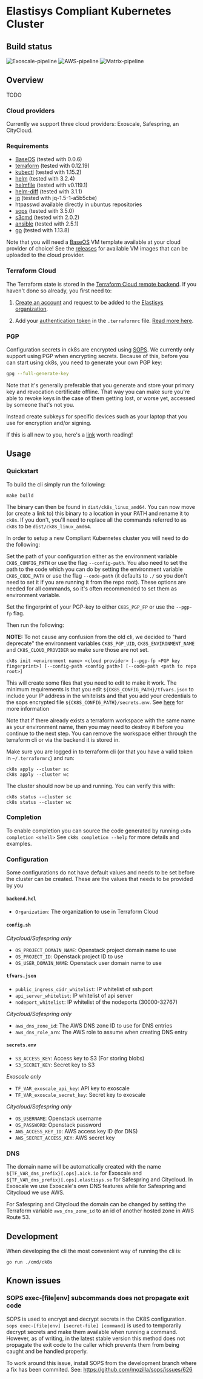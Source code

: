 Elastisys Compliant Kubernetes Cluster
======================================

## Build status

![Exoscale-pipeline](https://github.com/elastisys/ck8s/workflows/Exoscale-pipeline/badge.svg)
![AWS-pipeline](https://github.com/elastisys/ck8s/workflows/AWS-pipeline/badge.svg)
![Matrix-pipeline](https://github.com/elastisys/ck8s/workflows/Matrix-pipeline/badge.svg)

## Overview

TODO

### Cloud providers

Currently we support three cloud providers: Exoscale, Safespring, an
CityCloud.

### Requirements

- [BaseOS](https://github.com/elastisys/ck8s-base-vm) (tested with 0.0.6)
- [terraform](https://www.terraform.io/downloads.html) (tested with 0.12.19)
- [kubectl](https://github.com/kubernetes/kubernetes/releases) (tested with 1.15.2)
- [helm](https://github.com/helm/helm/releases) (tested with 3.2.4)
- [helmfile](https://github.com/roboll/helmfile) (tested with v0.119.1)
- [helm-diff](https://github.com/databus23/helm-diff) (tested with 3.1.1)
- [jq](https://github.com/stedolan/jq) (tested with jq-1.5-1-a5b5cbe)
- htpasswd available directly in ubuntus repositories
- [sops](https://github.com/mozilla/sops) (tested with 3.5.0)
- [s3cmd](https://s3tools.org/s3cmd) (tested with 2.0.2)
- [ansible](https://www.ansible.com) (tested with 2.5.1)
- [go](https://golang.org) (tested with 1.13.8)

Note that you will need a [BaseOS](https://github.com/elastisys/ck8s-base-vm)
VM template available at your cloud provider of choice!
See the [releases](https://github.com/elastisys/ck8s-base-vm/releases) for
available VM images that can be uploaded to the cloud provider.

### Terraform Cloud

The Terraform state is stored in the
[Terraform Cloud remote backend](https://www.terraform.io/docs/backends/types/remote.html).
If you haven't done so already, you first need to:

1. [Create an account](https://app.terraform.io/signup/account) and request to
be added to the
[Elastisys organization](https://app.terraform.io/app/elastisys).

2. Add your
[authentication token](https://app.terraform.io/app/settings/tokens)
in the `.terraformrc` file.
[Read more here](https://www.terraform.io/docs/enterprise/free/index.html#configure-access-for-the-terraform-cli).

### PGP

Configuration secrets in ck8s are encrypted using
[SOPS](https://github.com/mozilla/sops). We currently only support using PGP
when encrypting secrets. Because of this, before you can start using ck8s,
you need to generate your own PGP key:

```bash
gpg --full-generate-key
```

Note that it's generally preferable that you generate and store your primary
key and revocation certificate offline. That way you can make sure you're able
to revoke keys in the case of them getting lost, or worse yet, accessed by
someone that's not you.

Instead create subkeys for specific devices such as your laptop that you use
for encryption and/or signing.

If this is all new to you, here's a
[link](https://riseup.net/en/security/message-security/openpgp/best-practices)
worth reading!

## Usage

### Quickstart

To build the cli simply run the following:

```
make build
```

The binary can then be found in `dist/ck8s_linux_amd64`. You can now move (or create a link to) this binary to a
location in your PATH and rename it to `ck8s`. If you don't, you'll need to replace all the commands referred to as
`ck8s` to be `dist/ck8s_linux_amd64`.

In order to setup a new Compliant Kubernetes cluster you will need to do the following:

Set the path of your configuration either as the environment variable `CK8S_CONFIG_PATH` or use the flag
`--config-path`. You also need to set the path to the code which you can do by setting the environment variable
`CK8S_CODE_PATH` or use the flag `--code-path` (it defaults to `./` so you don't need to set it if you are running it
from the repo root). These options are needed for all commands, so it's often recommended to set them as environment
variable.

Set the fingerprint of your PGP-key to either `CK8S_PGP_FP` or use the `--pgp-fp` flag.

Then run the following:

**NOTE:** To not cause any confusion from the old cli, we decided to "hard deprecate" the environment variables
`CK8S_PGP_UID`, `CK8S_ENVIRONMENT_NAME` and `CK8S_CLOUD_PROVIDER` so make sure those are not set.

```
ck8s init <environment name> <cloud provider> [--pgp-fp <PGP key fingerprint>] [--config-path <config path>] [--code-path <path to repo root>]
```

This will create some files that you need to edit to make it work. The minimum requirements is that you edit
`${CK8S_CONFIG_PATH}/tfvars.json` to include your IP address in the whitelists and that you add your credentials to
the sops encrypted file `${CK8S_CONFIG_PATH}/secrets.env`.
See [here](#configuration) for more information

Note that if there already exists a terraform workspace with the same name as your environment name, then you may need to destroy it
before you continue to the next step. You can remove the workspace either through the terraform cli or via the backend it is stored in.

Make sure you are logged in to terraform cli (or that you have a valid token in `~/.terraformrc`) and run:

```
ck8s apply --cluster sc
ck8s apply --cluster wc
```

The cluster should now be up and running. You can verify this with:

```
ck8s status --cluster sc
ck8s status --cluster wc
```

### Completion

To enable completion you can source the code generated by running `ck8s completion <shell>`
See `ck8s completion --help` for more details and examples.

### Configuration

Some configurations do not have default values and needs to be set before the cluster can be created. These are the
values that needs to be provided by you

#### `backend.hcl`

* `Organization`: The organization to use in Terraform Cloud

#### `config.sh`

*Citycloud/Safespring only*

* `OS_PROJECT_DOMAIN_NAME`: Openstack project domain name to use
* `OS_PROJECT_ID`: Openstack project ID to use
* `OS_USER_DOMAIN_NAME`: Openstack user domain name to use

#### `tfvars.json`

* `public_ingress_cidr_whitelist`: IP whitelist of ssh port
* `api_server_whitelist`: IP whitelist of api server
* `nodeport_whitelist`: IP whitelist of the nodeports (30000-32767)

*Citycloud/Safespring only*

* `aws_dns_zone_id`: The AWS DNS zone ID to use for DNS entries
* `aws_dns_role_arn`: The AWS role to assume when creating DNS entry

#### `secrets.env`

* `S3_ACCESS_KEY`: Access key to S3 (For storing blobs)
* `S3_SECRET_KEY`: Secret key to S3

*Exoscale only*

* `TF_VAR_exoscale_api_key`: API key to exoscale
* `TF_VAR_exoscale_secret_key`: Secret key to exoscale

*Citycloud/Safespring only*

* `OS_USERNAME`: Openstack username
* `OS_PASSWORD`: Openstack password
* `AWS_ACCESS_KEY_ID`: AWS access key ID (for DNS)
* `AWS_SECRET_ACCESS_KEY`: AWS secret key

### DNS

The domain name will be automatically created with the name
`${TF_VAR_dns_prefix}[.ops].a1ck.io` for Exoscale and
`${TF_VAR_dns_prefix}[.ops].elastisys.se` for Safespring and Citycloud.
In Exoscale we use Exoscale's own DNS features while for Safespring and Citycloud we use AWS.

For Safespring and Citycloud the domain can be changed by setting the Terraform variable
`aws_dns_zone_id` to an id of another hosted zone in AWS Route 53.

## Development

When developing the cli the most convenient way of running the cli is:

```
go run ./cmd/ck8s
```

## Known issues

### SOPS exec-[file|env] subcommands does not propagate exit code

SOPS is used to encrypt and decrypt secrets in the CK8S configuration.
`sops exec-[file|env] [secret-file] [command]` is used to temporarily decrypt
secrets and make them available when running a command. However, as of writing,
in the latest stable version this method does not propagate the exit code to
the caller which prevents them from being caught and be handled properly.

To work around this issue, install SOPS from the development branch where a fix
has been commited.
See: https://github.com/mozilla/sops/issues/626
